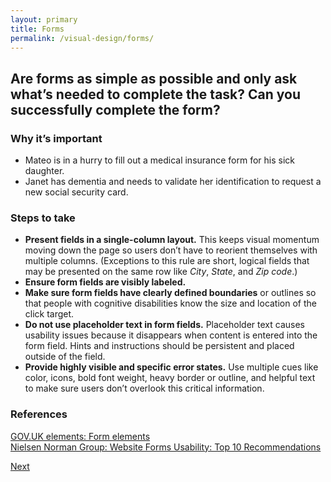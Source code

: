 ```yaml
---
layout: primary
title: Forms
permalink: /visual-design/forms/
---
```


## Are forms as simple as possible and only ask what’s needed to complete the task? Can you successfully complete the form?

### Why it’s important
- Mateo is in a hurry to fill out a medical insurance form for his sick daughter.
- Janet has dementia and needs to validate her identification to request a new social security card.

### Steps to take
- **Present fields in a single-column layout.** This keeps visual momentum moving down the page so users don’t have to reorient themselves with multiple columns. (Exceptions to this rule are short, logical fields that may be presented on the same row like _City_, _State_, and _Zip code_.)
- **Ensure form fields are visibly labeled.**
- **Make sure form fields have clearly defined boundaries** or outlines so that people with cognitive disabilities know the size and location of the click target.
- **Do not use placeholder text in form fields.** Placeholder text causes usability issues because it disappears when content is entered into the form field. Hints and instructions should be persistent and placed outside of the field.
- **Provide highly visible and specific error states.** Use multiple cues like color, icons, bold font weight, heavy border or outline, and helpful text to make sure users don’t overlook this critical information.

### References
[GOV.UK elements: Form elements](http://govuk-elements.herokuapp.com/form-elements)
<br>
[Nielsen Norman Group: Website Forms Usability: Top 10 Recommendations](https://www.nngroup.com/articles/web-form-design/)

<a class="usa-button button-next" href="{{ site.baseurl }}/visual-design/mobile/">
  Next <i class="fa fa-chevron-right" aria-hidden="true"></i>
</a>
